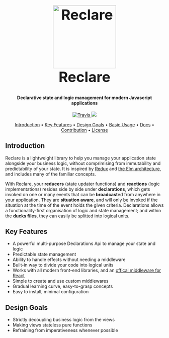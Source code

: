 <h1 align="center" style="font-size: 45px; font-weight: bolder;">
  <a
    href="https://github.com/reclarejs/reclare"><img src="https://user-images.githubusercontent.com/2817993/40689568-07d04312-63a3-11e8-8795-5d83f162c9bd.png" alt="Reclare" width="200">
  </a>
  <div>
    Reclare
  </div>
</h1>

<h4 align="center">Declarative state and logic management for modern Javascript applications</h4>

<p align="center">
  <a href="https://travis-ci.org/reclarejs/reclare">
    <img src="https://travis-ci.org/reclarejs/reclare.svg?branch=master"
         alt="Travis">
  </a>
  <a href="https://coveralls.io/github/reclarejs/reclare?branch=master">
    <img src="https://coveralls.io/repos/github/reclarejs/reclare/badge.svg?branch=master">
  </a>
</p>

<p align="center">
  <a href="#introduction">Introduction</a> •
  <a href="#key-features">Key Features</a> •
  <a href="#design-goals">Design Goals</a> •
  <a href="#basic-usage">Basic Usage</a> •
  <a href="#credits">Docs</a> •
  <a href="#related">Contribution</a> •
  <a href="#license">License</a>
</p>

## Introduction

Reclare is a lightweight library to help you manage your application state alongside your business logic, without comprimising from immutability and predictability of your state. It is inspired by [Redux](https://redux.js.org/) and [the Elm architecture](https://guide.elm-lang.org/architecture/), and includes many of the familiar concepts.

With Reclare, your **reducers** (state updater functions) and **reactions** (logic implementations) resides side by side under **declarations**, which gets invoked on one or many events that can be **broadcast**ed from anywhere in your application. They are **situation aware**, and will only be invoked if the situation at the time of the event holds the given criteria. Declarations allows a functionality-first organisation of logic and state management; and within the **ducks files**, they can easily be splitted into logical units.

## Key Features

* A powerful multi-purpose Declarations Api to manage your state and logic
* Predictable state management
* Ability to handle effects without needing a middleware
* Built-in way to divide your code into logical units
* Works with all modern front-end libraries, and an [offical middleware for React](https://github.com/reclarejs/react-reclare)
* Simple to create and use custom middlewares
* Gradual learning curve, easy-to-grasp concepts
* Easy to install, minimal configuration

## Design Goals

* Strictly decoupling business logic from the views
* Making views stateless pure functions
* Refraining from imperativeness whenever possible
